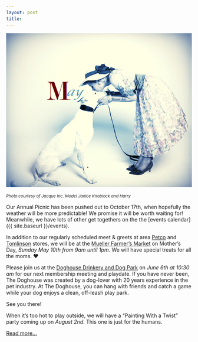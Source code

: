 ```yaml
---
layout: post
title:
---
```


![May](/img/may-news.png)

<p style="font-size:11px">
<i>
Photo courtesy of Jacque Inc.  Model Janice Knoblock and Harry
</i>
</p>

Our Annual Picnic has been pushed out to October 17th, when hopefully the weather will be more predictable!  We promise it will be worth waiting for!
Meanwhile, we have lots of other get togethers on the the [events
calendar]({{ site.baseurl }}/events).

In addition to our regularly scheduled meet & greets at area [Petco](http://www.petco.com/)
and [Tomlinson](http://www.tomlinsons.com/) stores, we will be at the
[Mueller Farmer’s Market](http://texasfarmersmarket.org/mueller/) on Mother’s Day,
*Sunday May 10th from 9am until 1pm*.  We will have special treats for all the moms. ❤️

Please join us at the [Doghouse Drinkery and Dog Park](http://www.doghousedrinkery.com/)
on *June 6th at 10:30 am* for our next membership meeting and playdate.
If you have never been, The Doghouse was created by a dog-lover with 20 years experience in
the pet industry.  At The Doghouse, you can hang with friends and catch a game while your dog
enjoys a clean, off-leash play park.

See you there!

When it’s too hot to play outside, we will have a “Painting With a Twist” party coming up on
*August 2nd*.  This one is just for the humans.

[Read more...](http://us6.campaign-archive2.com/?u=ce82f17bc088ab9ad887edb8d&id=b31d7d780c&e=43054ebcf2)
